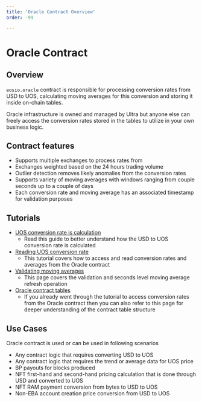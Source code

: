 ```yaml
---
title: 'Oracle Contract Overview'
order: -99

---
```


# Oracle Contract

## Overview

`eosio.oracle` contract is responsible for processing conversion rates from USD to UOS, calculating moving averages for this conversion and storing it inside on-chain tables.

Oracle infrastructure is owned and managed by Ultra but anyone else can freely access the conversion rates stored in the tables to utilize in your own business logic.

## Contract features

- Supports multiple exchanges to process rates from
- Exchanges weighted based on the 24 hours trading volume
- Outlier detection removes likely anomalies from the conversion rates
- Supports variety of moving averages with windows ranging from couple seconds up to a couple of days
- Each conversion rate and moving average has an associated timestamp for validation purposes

## Tutorials

- [UOS conversion rate is calculation](./how-does-oracle-contract-calculate-uos-conversion-rate.md)
    - Read this guide to better understand how the USD to UOS conversion rate is calculated
- [Reading UOS conversion rate](../../../tutorials/oracle/how-to-get-uos-conversion-rate.md)
    - This tutorial covers how to access and read conversion rates and averages from the Oracle contract
- [Validating moving averages](../../../tutorials/oracle/how-to-validate-and-refresh-moving-average.md)
    - This page covers the validation and seconds level moving average refresh operation
- [Oracle contract tables](./oracle-tables.md)
    - If you already went through the tutorial to access conversion rates from the Oracle contract then you can also refer to this page for deeper understanding of the contract table structure

## Use Cases

Oracle contract is used or can be used in following scenarios

- Any contract logic that requires converting USD to UOS
- Any contract logic that requires the trend or average data for UOS price
- BP payouts for blocks produced
- NFT first-hand and second-hand pricing calculation that is done through USD and converted to UOS
- NFT RAM payment conversion from bytes to USD to UOS
- Non-EBA account creation price conversion from USD to UOS